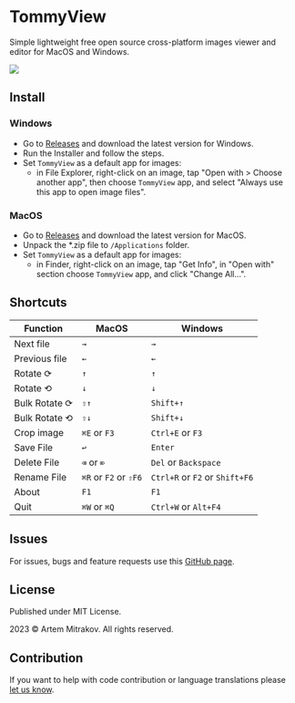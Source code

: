 # TommyView

Simple lightweight free open source cross-platform images viewer and editor for MacOS and Windows.

![](tommyview.gif)

## Install
### Windows
- Go to [Releases](https://github.com/mitrakov/tommyview/releases) and download the latest version for Windows.
- Run the Installer and follow the steps.
- Set `TommyView` as a default app for images:
  - in File Explorer, right-click on an image, tap "Open with > Choose another app", then choose `TommyView` app, and select "Always use this app to open image files". 

### MacOS
- Go to [Releases](https://github.com/mitrakov/tommyview/releases) and download the latest version for MacOS.
- Unpack the *.zip file to `/Applications` folder.
- Set `TommyView` as a default app for images:
  - in Finder, right-click on an image, tap "Get Info", in "Open with" section choose `TommyView` app, and click "Change All...".

## Shortcuts
| Function      | MacOS                 | Windows                        |
|---------------|-----------------------|--------------------------------|
| Next file     | `→`                   | `→`                            |
| Previous file | `←`                   | `←`                            |
| Rotate ⟳      | `↑`                   | `↑`                            |
| Rotate ⟲      | `↓`                   | `↓`                            |
| Bulk Rotate ⟳ | `⇧↑`                  | `Shift+↑`                      |
| Bulk Rotate ⟲ | `⇧↓`                  | `Shift+↓`                      |
| Crop image    | `⌘E` or `F3`          | `Ctrl+E` or `F3`               |
| Save File     | `↩`                   | `Enter`                        |
| Delete File   | `⌫` or `⌦`            | `Del` or `Backspace`           |
| Rename File   | `⌘R` or `F2` or `⇧F6` | `Ctrl+R` or `F2` or `Shift+F6` |
| About         | `F1`                  | `F1`                           |
| Quit          | `⌘W` or `⌘Q`          | `Ctrl+W` or `Alt+F4`           |

## Issues
For issues, bugs and feature requests use this [GitHub page](https://github.com/mitrakov/tommyview/issues).

## License
Published under MIT License.

2023 © Artem Mitrakov. All rights reserved.

## Contribution
If you want to help with code contribution or language translations please [let us know](mailto:mitrakov-artem@yandex.ru).
